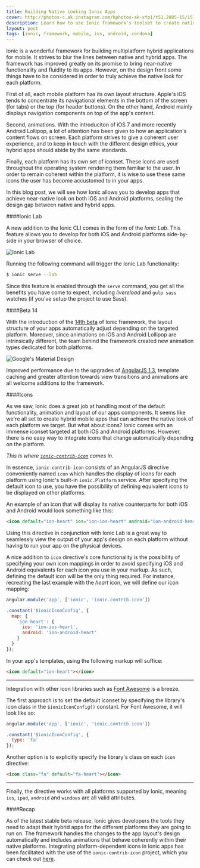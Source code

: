 ```yaml
---
title: Building Native Looking Ionic Apps
cover: http://photos-c.ak.instagram.com/hphotos-ak-xfp1/t51.2885-15/1515957_481759285277090_108579368_n.jpg
description: Learn how to use Ionic framework's toolset to create native-looking mobile applications.
layout: post
tags: [ionic, framework, mobile, ios, android, cordova]
---
```

Ionic is a wonderful framework for building multiplatform hybrid applications for mobile. It strives to blur the lines between native and hybrid apps. The framework has improved greatly on its promise to bring near-native functionality and fluidity to its apps. However, on the design front some things have to be considered in order to truly achieve the native look for each platform.

First of all, each mobile platform has its own layout structure. Apple's iOS tends to concentrate its navigational elements in the bottom of the screen (for tabs) or the top (for header buttons). On the other hand, Android mainly displays navigation components on top of the app's content.

<!--excerpt-->

Second, animations. With the introduciton of iOS 7 and more recently Android Lollipop, a lot of attention has been given to how an application's content flows on screen. Each platform strives to give a coherent user experience, and to keep in touch with the different design ethics, your hybrid apps should abide by the same standards.

Finally, each platform has its own set of iconset. These icons are used throughout the operating system rendering them familiar to the user. In order to remain coherent within the platform, it is wise to use these same icons the user has become accustomed to in your apps.

In this blog post, we will see how Ionic allows you to develop apps that achieve near-native look on both iOS and Android platforms, sealing the design gap between native and hybrid apps.

####Ionic Lab

A new addition to the Ionic CLI comes in the form of the _Ionic Lab_. This feature allows you to develop for both iOS and Android platforms side-by-side in your browser of choice.

![Ionic Lab](http://ionicframework.com/img/blog/year-lab.png "Ionic Lab")

Running the following command will trigger the Ionic Lab functionality:

```bash
$ ionic serve --lab
```

Since this feature is enabled through the `serve` command, you get all the benefits you have come to expect, including _livereload_ and `gulp sass` watches (if you've setup the project to use Sass).

####Beta 14

With the introduction of the [14th beta](http://ionicframework.com/blog/the-final-beta/ "Ionic Beta 14") of Ionic framework, the layout structure of your apps automatically adjust depending on the targeted platform. Moreover, since animations on iOS and Android Lollipop are intrinsically different, the team behind the framework created new animation types dedicated for both platforms.

![Google's Material Design](http://blog.webbb.be/assets/posts/2014/material-design/material-design-ehsan-rahimi.gif "Google's Material Design")

Improved performance due to the upgrades of [AngularJS 1.3](http://angularjs.blogspot.ca/2014/10/angularjs-130-superluminal-nudge.html "More info on AngularJS 1.3"), template caching and greater attention towards view transitions and animations are all welcome additions to the framework.

####Icons

As we saw, Ionic does a great job at handling most of the default functionality, animation and layout of our apps components. It seems like we're all set to create hybrid mobile apps that can achieve the native look of each platform we target. But what about icons? Ionic comes with an immense iconset targeted at both iOS and Android platforms. However, there is no easy way to integrate icons that change automatically depending on the platform.

_This is where [`ionic-contrib-icon`](https://github.com/antonshevchenko/ionic-contrib-icon "Visit the GitHub repo") comes in._

In essence, `ionic-contrib-icon` consists of an AngularJS directive conveniently named `icon` which handles the display of icons for each platform using Ionic's built-in `ionic.Platform` service. After specifying the default icon to use, you have the possibility of defining equivalent icons to be displayed on other platforms.

An example of an icon that will display its native counterparts for both iOS and Android would look something like this:

```html
<icon default="ion-heart" ios="ion-ios-heart" android="ion-android-heart"></icon>
```

Using this directive in conjunction with Ionic Lab is a great way to seamlessly view the output of your app's design on each platform without having to run your app on the physical devices.

A nice addition to `icon` directive's core functionality is the possibility of specifying your own icon mappings in order to avoid specifying iOS and Android equivalents for each icon you use in your markup. As such, defining the default icon will be the only thing required. For instance, recreating the last example with the _heart_ icon, we will define our icon mapping:

```javascript
angular.module('app', ['ionic', 'ionic.contrib.icon'])

.constant('$ionicIconConfig', {
  map: {
    'ion-heart': {
      ios: 'ion-ios-heart',
      android: 'ion-android-heart'
    }
  }
});
```

In your app's templates, using the following markup will suffice:

```html
<icon default="ion-heart"></icon>
```

---

Integration with other icon libraries such as [Font Awesome](https://fortawesome.github.io/Font-Awesome/icons/) is a breeze.

The first approach is to set the default iconset by specifying the library's icon class in the `$ionicIconConfig()` constant. For Font Awesome, it will look like so:

```javascript
angular.module('app', ['ionic', 'ionic.contrib.icon'])

.constant('$ionicIconConfig', {
  type: 'fa'
});
```

Another option is to explicitly specify the library's class on each `icon` directive:

```html
<icon class="fa" default="fa-heart"></icon>
```

---

Finally, the directive works with all platforms supported by Ionic, meaning `ios`, `ipad`, `android` and `windows` are all valid attributes.

####Recap

As of the latest stable beta release, Ionic gives developers the tools they need to adapt their hybrid apps for the different platforms they are going to run on. The framework handles the changes to the app layout's design automatically and includes animations that behave coherently within their native platforms. Integrating platform-dependent icons in Ionic apps has been facilitated with the use of the `ionic-contrib-icon` project, which you can check out [here](https://github.com/antonshevchenko/ionic-contrib-icon "View GitHub repo").